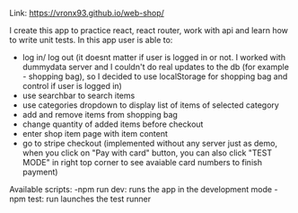 Link: https://vronx93.github.io/web-shop/

I create this app to practice react, react router, work with api and learn how to write unit tests.
In this app user is able to:
- log in/ log out (it doesnt matter if user is logged in or not. I worked with dummydata server and I couldn't do real updates to the db (for example - shopping bag), so I decided to use localStorage for shopping bag and control if user is logged in)
- use searchbar to search items
- use categories dropdown to display list of items of selected category
- add and remove items from shopping bag
- change quantity of added items before checkout
- enter shop item page with item content
- go to stripe checkout (implemented without any server just as demo, when you click on "Pay with card" button, you can also click "TEST MODE" in right top corner to see avaiable card numbers to finish payment)

Available scripts:
-npm run dev:
  runs the app in the development mode
-npm test:
  run launches the test runner
